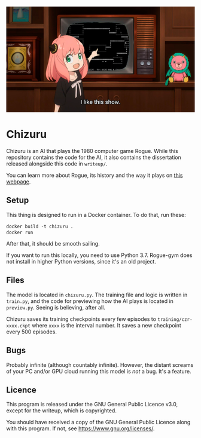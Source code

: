 ![Anya from SPY x FAMILY pointing at a television screen with Rogue displayed saying 'I like this show.'](LOVEIT.png)

# Chizuru
Chizuru is an AI that plays the 1980 computer game Rogue.
While this repository contains the code for the AI, it also contains the dissertation released alongside this code in `writeup/`.

You can learn more about Rogue, its history and the way it plays on [this webpage](https://nethackwiki.com/wiki/Rogue_(game)).

## Setup
This thing is designed to run in a Docker container. To do that, run these:
```shell
docker build -t chizuru .
docker run
```
After that, it should be smooth sailing.

If you want to run this locally, you need to use Python 3.7. Rogue-gym does not install in higher Python versions, since it's an old project.

## Files
The model is located in `chizuru.py`. The training file and logic is written in `train.py`, and the code for previewing how the AI plays is located in `preview.py`. Seeing is believing, after all.

Chizuru saves its training checkpoints every few episodes to `training/czr-xxxx.ckpt` where `xxxx` is the interval number. It saves a new checkpoint every 500 episodes.

## Bugs
Probably infinite (although countably infinite). However, the distant screams of your PC and/or GPU cloud running this model is *not* a bug. It's a feature.

## Licence
This program is released under the GNU General Public Licence v3.0, except for the writeup, which is copyrighted.

You should have received a copy of the GNU General Public Licence
along with this program. If not, see <https://www.gnu.org/licenses/>.
